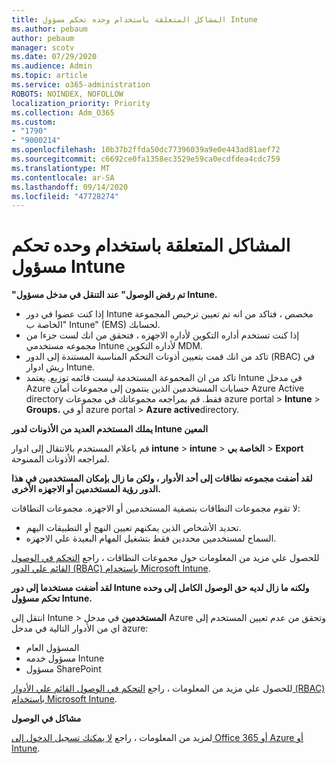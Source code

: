 ```yaml
---
title: المشاكل المتعلقة باستخدام وحده تحكم مسؤول Intune
ms.author: pebaum
author: pebaum
manager: scotv
ms.date: 07/29/2020
ms.audience: Admin
ms.topic: article
ms.service: o365-administration
ROBOTS: NOINDEX, NOFOLLOW
localization_priority: Priority
ms.collection: Adm_O365
ms.custom:
- "1790"
- "9000214"
ms.openlocfilehash: 10b37b2ffda50dc77396039a9e0e443ad81aef72
ms.sourcegitcommit: c6692ce0fa1358ec3529e59ca0ecdfdea4cdc759
ms.translationtype: MT
ms.contentlocale: ar-SA
ms.lasthandoff: 09/14/2020
ms.locfileid: "47728274"
---
```

# <a name="problems-using-the-intune-admin-console"></a>المشاكل المتعلقة باستخدام وحده تحكم مسؤول Intune

**"تم رفض الوصول" عند التنقل في مدخل مسؤول Intune.**

- إذا كنت عضوا في دور Intune مخصص ، فتاكد من انه تم تعيين ترخيص المجموعة "الخاصة ب Intune" (EMS) لحسابك.
- إذا كنت تستخدم أداره التكوين لأداره الاجهزه ، فتحقق من انك لست جزءا من مجموعه مستخدمي Intune لأداره التكوين MDM.
- تاكد من انك قمت بتعيين أذونات التحكم المناسبة المستندة إلى الدور (RBAC) في ريش ادوار Intune.
- تاكد من ان المجموعة المستخدمة ليست قائمه توزيع. يعتمد Intune في مدخل Azure حسابات المستخدمين الذين ينتمون إلى مجموعات أمان Azure Active directory فقط. قم بمراجعه مجموعاتك في مجموعات azure portal > **Intune**  >  **Groups**، أو في azure portal > **Azure active**directory.

**يملك المستخدم العديد من الأذونات لدور Intune المعين**

قم باعلام المستخدم بالانتقال إلى ادوار **intune**  >  **intune**  >  **الخاصة بي**  >  **Export** لمراجعه الأذونات الممنوحة.

**لقد أضفت مجموعه نطاقات إلى أحد الأدوار ، ولكن ما زال بإمكان المستخدمين في هذا الدور رؤية المستخدمين أو الاجهزه الأخرى.**

لا تقوم مجموعات النطاقات بتصفية المستخدمين أو الاجهزه. مجموعات النطاقات:

- تحديد الأشخاص الذين يمكنهم تعيين النهج أو التطبيقات اليهم.
- السماح لمستخدمين محددين فقط بتشغيل المهام البعيدة علي الاجهزه.

للحصول علي مزيد من المعلومات حول مجموعات النطاقات ، راجع  [التحكم في الوصول القائم علي الدور (RBAC) باستخدام Microsoft Intune](https://docs.microsoft.com/intune/role-based-access-control).

**لقد أضفت مستخدما إلى دور Intune ولكنه ما زال لديه حق الوصول الكامل إلى وحده تحكم مسؤول Intune.**

انتقل إلى Intune > **المستخدمين** في مدخل Azure وتحقق من عدم تعيين المستخدم إلى اي من الأدوار التالية في مدخل azure:

- المسؤول العام
- مسؤول خدمه Intune
- مسؤول SharePoint

للحصول علي مزيد من المعلومات ، راجع [التحكم في الوصول القائم علي الأدوار (RBAC) باستخدام Microsoft Intune](https://docs.microsoft.com/intune/role-based-access-control).

**مشاكل في الوصول**

لمزيد من المعلومات ، راجع [لا يمكنك تسجيل الدخول إلى Office 365 أو Azure أو Intune](https://support.microsoft.com/help/2412085/you-can-t-sign-in-to-office-365-azure-or-intune).